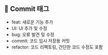## 📌 Commit 태그 <br>
- feat: 새로운 기능 추가<br>
- UI: UI 추가 및 수정 <br>
- bug: 오류 발견 및 수정<br>
- commit: 코드 임시 저장용 커밋<br>
- refactor: 코드 리팩토링, 간단한 코드 수정도 포함 <br>


